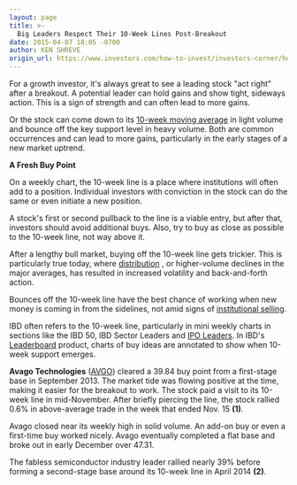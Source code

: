 ```yaml
---
layout: page
title: >-
  Big Leaders Respect Their 10-Week Lines Post-Breakout
date: 2015-04-07 18:05 -0700
author: KEN SHREVE
origin_url: https://www.investors.com/how-to-invest/investors-corner/how-to-buy-good-stocks/
---
```


For a growth investor, it's always great to see a leading stock "act right" after a breakout. A potential leader can hold gains and show tight, sideways action. This is a sign of strength and can often lead to more gains.

Or the stock can come down to its [10-week moving average](http://education.investors.com/lesson.aspx?id=735785&sourceid=735786) in light volume and bounce off the key support level in heavy volume. Both are common occurrences and can lead to more gains, particularly in the early stages of a new market uptrend.

**A Fresh Buy Point**

On a weekly chart, the 10-week line is a place where institutions will often add to a position. Individual investors with conviction in the stock can do the same or even initiate a new position.

A stock's first or second pullback to the line is a viable entry, but after that, investors should avoid additional buys. Also, try to buy as close as possible to the 10-week line, not way above it.

After a lengthy bull market, buying off the 10-week line gets trickier. This is particularly true today, where [distribution](http://education.investors.com/courselandingpage.aspx?id=735764) , or higher-volume declines in the major averages, has resulted in increased volatility and back-and-forth action.

Bounces off the 10-week line have the best chance of working when new money is coming in from the sidelines, not amid signs of [institutional selling](http://education.investors.com/lesson.aspx?id=735782&sourceid=735786).

IBD often refers to the 10-week line, particularly in mini weekly charts in sections like the IBD 50, IBD Sector Leaders and [IPO Leaders](http://news.investors.com/iponews.htm). In IBD's [Leaderboard](https://www.investors.com/leaderboard) product, charts of buy ideas are annotated to show when 10-week support emerges.

**Avago Technologies** ([AVGO](https://research.investors.com/quote.aspx?symbol=AVGO)) cleared a 39.84 buy point from a first-stage base in September 2013. The market tide was flowing positive at the time, making it easier for the breakout to work. The stock paid a visit to its 10-week line in mid-November. After briefly piercing the line, the stock rallied 0.6% in above-average trade in the week that ended Nov. 15 **(1)**.

Avago closed near its weekly high in solid volume. An add-on buy or even a first-time buy worked nicely. Avago eventually completed a flat base and broke out in early December over 47.31.

The fabless semiconductor industry leader rallied nearly 39% before forming a second-stage base around its 10-week line in April 2014 **(2)**.
